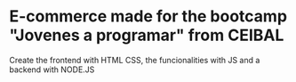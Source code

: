 # E-commerce made for the bootcamp "Jovenes a programar" from CEIBAL

Create the frontend with HTML CSS, the funcionalities with JS and a backend with NODE.JS
